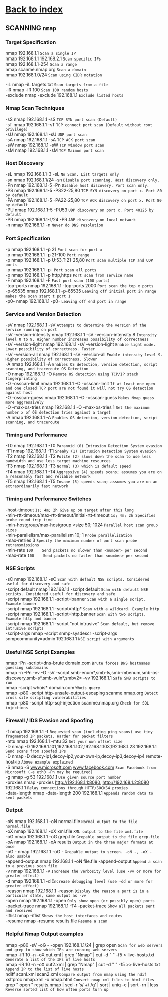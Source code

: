 # [Back to index](../CEH_index.md)
## SCANNING `nmap`

### Target Specification

nmap 192.168.1.1				`Scan a single IP`\
nmap 192.168.1.1 192.168.2.1	`Scan specific IPs`\
nmap 192.168.1.1-254	        `Scan a range`\
nmap scanme.nmap.org	        `Scan a domain`\
nmap 192.168.1.0/24	            `Scan using CIDR notation`

-iL	nmap -iL targets.txt	            `Scan targets from a file`\
-iR	nmap -iR 100	                    `Scan 100 random hosts`\
-exclude	nmap -exclude 192.168.1.1	`Exclude listed hosts`

### Nmap Scan Techniques

-sS	nmap 192.168.1.1 -sS	`TCP SYN port scan (Default)`\
-sT	nmap 192.168.1.1 -sT	`TCP connect port scan (Default without root privilege)`\
-sU	nmap 192.168.1.1 -sU	`UDP port scan`\
-sA	nmap 192.168.1.1 -sA	`TCP ACK port scan`\
-sW	nmap 192.168.1.1 -sW	`TCP Window port scan`\
-sM	nmap 192.168.1.1 -sM	`TCP Maimon port scan`

### Host Discovery

-sL	nmap 192.168.1.1-3 -sL	`No Scan. List targets only`\
-sn	nmap 192.168.1.1/24 -sn	`Disable port scanning. Host discovery only.`\
-Pn	nmap 192.168.1.1-5 -Pn	`Disable host discovery. Port scan only.`\
-PS	nmap 192.168.1.1-5 -PS22-25,80	`TCP SYN discovery on port x. Port 80 by default`\
-PA	nmap 192.168.1.1-5 -PA22-25,80	`TCP ACK discovery on port x. Port 80 by default`\
-PU	nmap 192.168.1.1-5 -PU53	`UDP discovery on port x. Port 40125 by default`\
-PR	nmap 192.168.1.1-1/24 -PR	`ARP discovery on local network`\
-n	nmap 192.168.1.1 -n	`Never do DNS resolution`

### Port Specification

-p	nmap 192.168.1.1 -p 21	`Port scan for port x`\
-p	nmap 192.168.1.1 -p 21-100	`Port range`\
-p	nmap 192.168.1.1 -p U:53,T:21-25,80	`Port scan multiple TCP and UDP ports`\
-p	nmap 192.168.1.1 -p-	`Port scan all ports`\
-p	nmap 192.168.1.1 -p http,https	`Port scan from service name`\
-F	nmap 192.168.1.1 -F	`Fast port scan (100 ports)`\
-top-ports	nmap 192.168.1.1 -top-ports 2000	`Port scan the top x ports`\
-p-65535	nmap 192.168.1.1 -p-65535	`Leaving off initial port in range makes the scan start t port 1`\
-p0-	nmap 192.168.1.1 -p0-	`Leaving off end port in range`

### Service and Version Detection

-sV	nmap 192.168.1.1 -sV	`Attempts to determine the version of the service running on port`\
-sV -version-intensity	nmap 192.168.1.1 -sV -version-intensity 8	`Intensity level 0 to 9. Higher number increases possibility of correctness`\
-sV -version-light	nmap 192.168.1.1 -sV -version-light	`Enable light mode. Lower possibility of correctness. Faster`\
-sV -version-all	nmap 192.168.1.1 -sV -version-all	`Enable intensity level 9. Higher possibility of correctness. Slower`\
-A	nmap 192.168.1.1 -A	`Enables OS detection, version detection, script scanning, and traceroute OS Detection`\
-O	nmap 192.168.1.1 -O	`Remote OS detection using TCP/IP stack fingerprinting`\
-O -osscan-limit	nmap 192.168.1.1 -O -osscan-limit	`If at least one open and one closed TCP port are not found it will not try OS detection against host`\
-O -osscan-guess	nmap 192.168.1.1 -O -osscan-guess	`Makes Nmap guess more aggressively`\
-O -max-os-tries	nmap 192.168.1.1 -O -max-os-tries 1	`Set the maximum number x of OS detection tries against a target`\
-A	nmap 192.168.1.1 -A	`Enables OS detection, version detection, script scanning, and traceroute`

### Timing and Performance

-T0	nmap 192.168.1.1 -T0	`Paranoid (0) Intrusion Detection System evasion`\
-T1	nmap 192.168.1.1 -T1	`Sneaky (1) Intrusion Detection System evasion`\
-T2	nmap 192.168.1.1 -T2	`Polite (2) slows down the scan to use less bandwidth and use less target machine resources`\
-T3	nmap 192.168.1.1 -T3	`Normal (3) which is default speed`\
-T4	nmap 192.168.1.1 -T4	`Aggressive (4) speeds scans; assumes you are on a reasonably fast and reliable network`\
-T5	nmap 192.168.1.1 -T5	`Insane (5) speeds scan; assumes you are on an extraordinarily fast network`

### Timing and Performance Switches

-host-timeout <time>	`1s; 4m; 2h	Give up on target after this long`\
-min-rtt-timeout/max-rtt-timeout/initial-rtt-timeout <time>	`1s; 4m; 2h	Specifies probe round trip time`\
-min-hostgroup/max-hostgroup <size<size>	50; 1024	`Parallel host scan group sizes`\
-min-parallelism/max-parallelism <numprobes>	10; 1	`Probe parallelization`\
-max-retries <tries>	3	`Specify the maximum number of port scan probe retransmissions`\
-min-rate <number>	`100	Send packets no slower than <number> per second`\
-max-rate <number>	`100	Send packets no faster than <number> per second`

### NSE Scripts

-sC	nmap 192.168.1.1 -sC	`Scan with default NSE scripts. Considered useful for discovery and safe`\
-script default	nmap 192.168.1.1 -script default	`Scan with default NSE scripts. Considered useful for discovery and safe`\
-script	nmap 192.168.1.1 -script=banner	`Scan with a single script. Example banner`\
-script	nmap 192.168.1.1 -script=http*	`Scan with a wildcard. Example http`\
-script	nmap 192.168.1.1 -script=http,banner	`Scan with two scripts. Example http and banner`\
-script	nmap 192.168.1.1 -script "not intrusive"	`Scan default, but remove intrusive scripts`\
-script-args	nmap -script snmp-sysdescr -script-args snmpcommunity=admin 192.168.1.1	`NSE script with arguments`

### Useful NSE Script Examples

nmap -Pn -script=dns-brute domain.com	`Brute forces DNS hostnames guessing subdomains`\
nmap -n -Pn -vv -O -sV -script smb-enum*,smb-ls,smb-mbenum,smb-os-discovery,smb-s*,smb-vuln*,smbv2* -vv 192.168.1.1	`Safe SMB scripts to run`\
nmap -script whois* domain.com	`Whois query`\
nmap -p80 -script http-unsafe-output-escaping scanme.nmap.org	`Detect cross site scripting vulnerabilities`\
nmap -p80 -script http-sql-injection scanme.nmap.org	`Check for SQL injections`

### Firewall / IDS Evasion and Spoofing

-f	nmap 192.168.1.1 -f	`Requested scan (including ping scans) use tiny fragmented IP packets. Harder for packet filters`\
-mtu	nmap 192.168.1.1 -mtu 32	`Set your own offset size`\
-D	nmap -D 192.168.1.101,192.168.1.102,192.168.1.103,192.168.1.23 192.168.1.1	`Send scans from spoofed IPs`\
-D	nmap -D decoy-ip1,decoy-ip2,your-own-ip,decoy-ip3,decoy-ip4 remote-host-ip	`Above example explained`\
-S	nmap -S www.microsoft.com www.facebook.com	`Scan Facebook from Microsoft (-e eth0 -Pn may be required)`\
-g	nmap -g 53 192.168.1.1	`Use given source port number`\
-proxies	nmap -proxies http://192.168.1.1:8080, http://192.168.1.2:8080 192.168.1.1	`Relay connections through HTTP/SOCKS4 proxies`\
-data-length	nmap -data-length 200 192.168.1.1	`Appends random data to sent packets`


### Output

-oN	nmap 192.168.1.1 -oN normal.file	`Normal output to the file normal.file`\
-oX	nmap 192.168.1.1 -oX xml.file	`XML output to the file xml.file`\
-oG	nmap 192.168.1.1 -oG grep.file	`Grepable output to the file grep.file`\
-oA	nmap 192.168.1.1 -oA results	`Output in the three major formats at once`\
-oG -	nmap 192.168.1.1 -oG -	`Grepable output to screen. -oN -, -oX - also usable`\
-append-output	nmap 192.168.1.1 -oN file.file -append-output	`Append a scan to a previous scan file`\
-v	nmap 192.168.1.1 -v	`Increase the verbosity level (use -vv or more for greater effect)`\
-d	nmap 192.168.1.1 -d	`Increase debugging level (use -dd or more for greater effect)`\
-reason	nmap 192.168.1.1 -reason	`Display the reason a port is in a particular state, same output as -vv`\
-open	nmap 192.168.1.1 -open	`Only show open (or possibly open) ports`\
-packet-trace	nmap 192.168.1.1 -T4 -packet-trace	`Show all packets sent and received`\
-iflist	nmap -iflist	`Shows the host interfaces and routes`\
-resume	nmap -resume results.file	`Resume a scan`

### Helpful Nmap Output examples

nmap -p80 -sV -oG - -open 192.168.1.1/24 | grep open	`Scan for web servers and grep to show which IPs are running web servers`\
nmap -iR 10 -n -oX out.xml | grep "Nmap" | cut -d " " -f5 > live-hosts.txt	`Generate a list of the IPs of live hosts`\
nmap -iR 10 -n -oX out2.xml | grep "Nmap" | cut -d " " -f5 >> live-hosts.txt	`Append IP to the list of live hosts`\
ndiff scanl.xml scan2.xml	`Compare output from nmap using the ndif`\
xsltproc nmap.xml -o nmap.html	`Convert nmap xml files to html files`\
grep " open " results.nmap | sed -r ‘s/ +/ /g’ | sort | uniq -c | sort -rn | less	`Reverse sorted list of how often ports turn up`